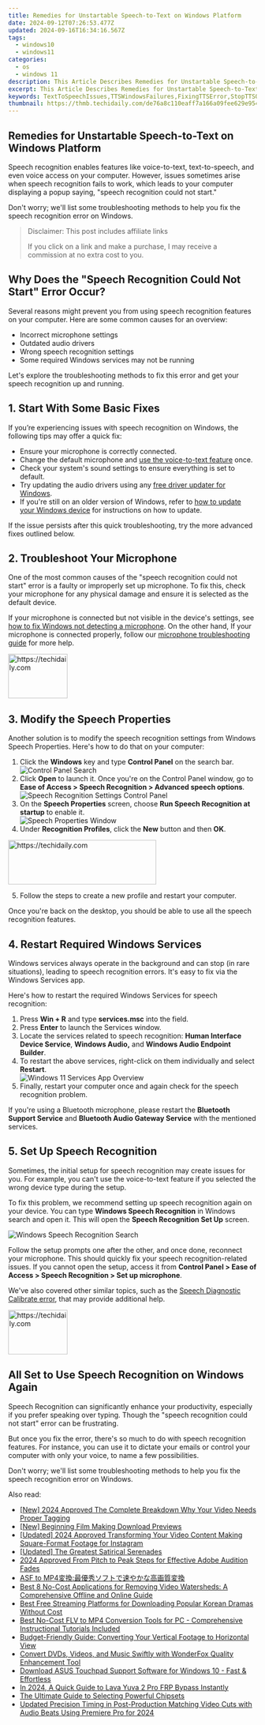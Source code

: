 ```yaml
---
title: Remedies for Unstartable Speech-to-Text on Windows Platform
date: 2024-09-12T07:26:53.477Z
updated: 2024-09-16T16:34:16.567Z
tags:
  - windows10
  - windows11
categories:
  - os
  - windows 11
description: This Article Describes Remedies for Unstartable Speech-to-Text on Windows Platform
excerpt: This Article Describes Remedies for Unstartable Speech-to-Text on Windows Platform
keywords: TextToSpeechIssues,TTSWindowsFailures,FixingTTSError,StopTTSOnWindows,SolveTTSProblems,WindowsTextMistakes,CorrectTTSWindows
thumbnail: https://thmb.techidaily.com/de76a8c110eaff7a166a09fee629e954d26d490c5f1eecc48133ce74b4cc31e3.jpg
---
```


## Remedies for Unstartable Speech-to-Text on Windows Platform

 Speech recognition enables features like voice-to-text, text-to-speech, and even voice access on your computer. However, issues sometimes arise when speech recognition fails to work, which leads to your computer displaying a popup saying, "speech recognition could not start."

 Don't worry; we'll list some troubleshooting methods to help you fix the speech recognition error on Windows.

>  Disclaimer: This post includes affiliate links
>
>  If you click on a link and make a purchase, I may receive a commission at no extra cost to you.
>

## Why Does the "Speech Recognition Could Not Start" Error Occur?

 Several reasons might prevent you from using speech recognition features on your computer. Here are some common causes for an overview:

* Incorrect microphone settings
* Outdated audio drivers
* Wrong speech recognition settings
* Some required Windows services may not be running

 Let's explore the troubleshooting methods to fix this error and get your speech recognition up and running.

## 1\. Start With Some Basic Fixes

 If you’re experiencing issues with speech recognition on Windows, the following tips may offer a quick fix:

* Ensure your microphone is correctly connected.
* Change the default microphone and [use the voice-to-text feature](https://www.makeuseof.com/how-to-start-voice-typing-on-windows-11/) once.
* Check your system's sound settings to ensure everything is set to default.
* Try updating the audio drivers using any [free driver updater for Windows](https://www.makeuseof.com/windows-best-free-driver-updaters/).
* If you're still on an older version of Windows, refer to [how to update your Windows device](https://www.makeuseof.com/update-windows-manually/) for instructions on how to update.

 If the issue persists after this quick troubleshooting, try the more advanced fixes outlined below.

## 2\. Troubleshoot Your Microphone

 One of the most common causes of the "speech recognition could not start" error is a faulty or improperly set up microphone. To fix this, check your microphone for any physical damage and ensure it is selected as the default device.

 If your microphone is connected but not visible in the device's settings, see [how to fix Windows not detecting a microphone](https://www.makeuseof.com/windows-not-detecting-microphone/). On the other hand, If your microphone is connected properly, follow our [microphone troubleshooting guide](https://www.makeuseof.com/windows-11-microphone-not-working/) for more help.

<!-- affiliate ads begin -->
<a href="https://aligracehair.sjv.io/c/5597632/2135407/19272" target="_top" id="2135407">
  <img src="//a.impactradius-go.com/display-ad/19272-2135407" border="0" alt="https://techidaily.com" width="120" height="90"/>
</a>
<img height="0" width="0" src="https://aligracehair.sjv.io/i/5597632/2135407/19272" style="position:absolute;visibility:hidden;" border="0" />
<!-- affiliate ads end -->

## 3\. Modify the Speech Properties

 Another solution is to modify the speech recognition settings from Windows Speech Properties. Here's how to do that on your computer:

1. Click the **Windows** key and type **Control Panel** on the search bar.  
![Control Panel Search](https://static1.makeuseofimages.com/wordpress/wp-content/uploads/2023/07/control-panel-search.jpg)
2. Click **Open** to launch it. Once you're on the Control Panel window, go to **Ease of Access > Speech Recognition > Advanced speech options**.  
![Speech Recognition Settings Control Panel](https://static1.makeuseofimages.com/wordpress/wp-content/uploads/2023/07/speech-recognition-settings-control-panel.jpg)
3. On the **Speech Properties** screen, choose **Run Speech Recognition at startup** to enable it.  
![Speech Properties Window](https://static1.makeuseofimages.com/wordpress/wp-content/uploads/2023/07/speech-properties-window.jpg)
4. Under **Recognition Profiles**, click the **New** button and then **OK**.

<!-- affiliate ads begin -->
<a href="https://wigfever.sjv.io/c/5597632/2005196/22899" target="_top" id="2005196">
  <img src="//a.impactradius-go.com/display-ad/22899-2005196" border="0" alt="https://techidaily.com" width="300" height="90"/>
</a>
<img height="0" width="0" src="https://wigfever.sjv.io/i/5597632/2005196/22899" style="position:absolute;visibility:hidden;" border="0" />
<!-- affiliate ads end -->

5. Follow the steps to create a new profile and restart your computer.

 Once you're back on the desktop, you should be able to use all the speech recognition features.

## 4\. Restart Required Windows Services

 Windows services always operate in the background and can stop (in rare situations), leading to speech recognition errors. It's easy to fix via the Windows Services app.

 Here's how to restart the required Windows Services for speech recognition:

1. Press **Win + R** and type **services.msc** into the field.
2. Press **Enter** to launch the Services window.
3. Locate the services related to speech recognition: **Human Interface Device Service**, **Windows Audio,** and **Windows Audio Endpoint Builder**.
4. To restart the above services, right-click on them individually and select **Restart**.  
![Windows 11 Services App Overview](https://static1.makeuseofimages.com/wordpress/wp-content/uploads/2023/07/windows-11-services-app-overview.jpg)
5. Finally, restart your computer once and again check for the speech recognition problem.

 If you're using a Bluetooth microphone, please restart the **Bluetooth Support Service** and **Bluetooth Audio Gateway Service** with the mentioned services.

## 5\. Set Up Speech Recognition

 Sometimes, the initial setup for speech recognition may create issues for you. For example, you can't use the voice-to-text feature if you selected the wrong device type during the setup.

 To fix this problem, we recommend setting up speech recognition again on your device. You can type **Windows Speech Recognition** in Windows search and open it. This will open the **Speech Recognition Set Up** screen.

![Windows Speech Recognition Search](https://static1.makeuseofimages.com/wordpress/wp-content/uploads/2023/07/windows-speech-recognition-search.jpg)

 Follow the setup prompts one after the other, and once done, reconnect your microphone. This should quickly fix your speech recognition-related issues. If you cannot open the setup, access it from **Control Panel > Ease of Access > Speech Recognition > Set up microphone**.

 We've also covered other similar topics, such as the [Speech Diagnostic Calibrate error](https://www.makeuseof.com/fix-speech-diagnostic-calibrate-error-windows-11/), that may provide additional help.

<!-- affiliate ads begin -->
<a href="https://25home.pxf.io/c/5597632/2123467/16836" target="_top" id="2123467">
  <img src="//a.impactradius-go.com/display-ad/16836-2123467" border="0" alt="https://techidaily.com" width="120" height="90"/>
</a>
<img height="0" width="0" src="https://25home.pxf.io/i/5597632/2123467/16836" style="position:absolute;visibility:hidden;" border="0" />
<!-- affiliate ads end -->

## All Set to Use Speech Recognition on Windows Again

 Speech Recognition can significantly enhance your productivity, especially if you prefer speaking over typing. Though the "speech recognition could not start" error can be frustrating.

 But once you fix the error, there's so much to do with speech recognition features. For instance, you can use it to dictate your emails or control your computer with only your voice, to name a few possibilities.

 Don't worry; we'll list some troubleshooting methods to help you fix the speech recognition error on Windows.

<ins class="adsbygoogle"
      style="display:block"
      data-ad-client="ca-pub-7571918770474297"
      data-ad-slot="8358498916"
      data-ad-format="auto"
      data-full-width-responsive="true"></ins>
    

<span class="atpl-alsoreadstyle">Also read:</span>
<div><ul>
<li><a href="https://youtube-docs.techidaily.com/024-approved-the-complete-breakdown-why-your-video-needs-proper-tagging/"><u>[New] 2024 Approved The Complete Breakdown Why Your Video Needs Proper Tagging</u></a></li>
<li><a href="https://article-posts.techidaily.com/new-beginning-film-making-download-previews/"><u>[New] Beginning Film Making Download Previews</u></a></li>
<li><a href="https://instagram-videos.techidaily.com/updated-2024-approved-transforming-your-video-content-making-square-format-footage-for-instagram/"><u>[Updated] 2024 Approved Transforming Your Video Content Making Square-Format Footage for Instagram</u></a></li>
<li><a href="https://facebook-video-share.techidaily.com/updated-the-greatest-satirical-serenades/"><u>[Updated] The Greatest Satirical Serenades</u></a></li>
<li><a href="https://some-knowledge.techidaily.com/2024-approved-from-pitch-to-peak-steps-for-effective-adobe-audition-fades/"><u>2024 Approved From Pitch to Peak Steps for Effective Adobe Audition Fades</u></a></li>
<li><a href="https://win11.techidaily.com/asf-to-mp4/"><u>ASF to MP4変換:最優秀ソフトで速やかな高画質変換</u></a></li>
<li><a href="https://win11.techidaily.com/best-8-no-cost-applications-for-removing-video-watersheds-a-comprehensive-offline-and-online-guide/"><u>Best 8 No-Cost Applications for Removing Video Watersheds: A Comprehensive Offline and Online Guide</u></a></li>
<li><a href="https://win11.techidaily.com/best-free-streaming-platforms-for-downloading-popular-korean-dramas-without-cost/"><u>Best Free Streaming Platforms for Downloading Popular Korean Dramas Without Cost</u></a></li>
<li><a href="https://win11.techidaily.com/best-no-cost-flv-to-mp4-conversion-tools-for-pc-comprehensive-instructional-tutorials-included/"><u>Best No-Cost FLV to MP4 Conversion Tools for PC - Comprehensive Instructional Tutorials Included</u></a></li>
<li><a href="https://win11.techidaily.com/budget-friendly-guide-converting-your-vertical-footage-to-horizontal-view/"><u>Budget-Friendly Guide: Converting Your Vertical Footage to Horizontal View</u></a></li>
<li><a href="https://win11.techidaily.com/convert-dvds-videos-and-music-swiftly-with-wonderfox-quality-enhancement-tool/"><u>Convert DVDs, Videos, and Music Swiftly with WonderFox Quality Enhancement Tool</u></a></li>
<li><a href="https://win-amazing.techidaily.com/download-asus-touchpad-support-software-for-windows-10-fast-and-effortless/"><u>Download ASUS Touchpad Support Software for Windows 10 - Fast & Effortless</u></a></li>
<li><a href="https://android-frp.techidaily.com/in-2024-a-quick-guide-to-lava-yuva-2-pro-frp-bypass-instantly-by-drfone-android/"><u>In 2024, A Quick Guide to Lava Yuva 2 Pro FRP Bypass Instantly</u></a></li>
<li><a href="https://buynow-reviews.techidaily.com/the-ultimate-guide-to-selecting-powerful-chipsets/"><u>The Ultimate Guide to Selecting Powerful Chipsets</u></a></li>
<li><a href="https://audio-shaping.techidaily.com/updated-precision-timing-in-post-production-matching-video-cuts-with-audio-beats-using-premiere-pro-for-2024/"><u>Updated Precision Timing in Post-Production Matching Video Cuts with Audio Beats Using Premiere Pro for 2024</u></a></li>
</ul></div>

